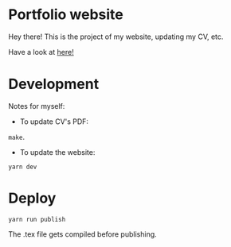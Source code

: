 # Portfolio website

Hey there!  This is the project of my website, updating my CV, etc.

Have a look at <a href="https://mynjj.github.io">here!</a>

# Development

Notes for myself:

- To update CV's PDF: 

`make`.

- To update the website:

`yarn dev`

# Deploy

`yarn run publish`

The .tex file gets compiled before publishing.
